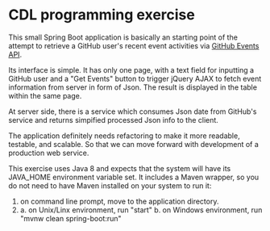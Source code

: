 # CDL programming exercise

This small Spring Boot application is basically an starting point of the attempt to retrieve a GitHub user's recent event activities via <a href="https://developer.github.com/v3/activity/events">GitHub Events API</a>.

Its interface is simple. It has only one page, with a text field for inputting a GitHub user and a "Get Events" button to trigger jQuery AJAX
to fetch event information from server in form of Json. The result is displayed in the table within the same page.
 
At server side, there is a service which consumes Json date from GitHub's service and returns simpified processed Json info to the client. 

The application definitely needs refactoring to make it more readable, testable, and scalable. So that we can move forward with development of a production web service. 

This exercise uses Java 8 and expects that the system will have its JAVA_HOME environment variable set. It includes a Maven wrapper, 
so you do not need to have Maven installed on your system to run it:
1. on command line prompt, move to the application directory.
2. a. on Unix/Linx environment, run "start"
   b. on Windows environment, run "mvnw clean spring-boot:run"


